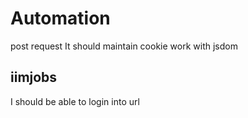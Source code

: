 # Automation 

post request
It should maintain cookie
work with jsdom


## iimjobs

I should be able to login into url